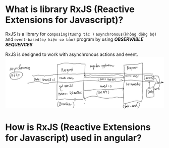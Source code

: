 # What is library RxJS (Reactive Extensions for Javascript)?

RxJS is a library for ```composing(tương tác )``` ```asynchronous(không đồng bộ)```  and ```event-based(sự kiện cơ bản)``` program by using ***OBSERVABLE SEQUENCES***

RxJS is designed to work with asynchronous actions and event.
![enter image description here](https://github.com/thanhlong2803/update-image/blob/main/image4/asynchronous1.png)

# How is RxJS (Reactive Extensions for Javascript) used in angular?

